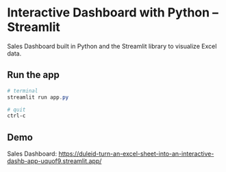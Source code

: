 
# Interactive Dashboard with Python – Streamlit

Sales Dashboard built in Python and the Streamlit library to visualize Excel data.

## Run the app
```Powershell
# terminal
streamlit run app.py

# quit
ctrl-c
```

## Demo
Sales Dashboard: https://duleid-turn-an-excel-sheet-into-an-interactive-dashb-app-uquof9.streamlit.app/


